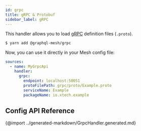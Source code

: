 ```yaml
---
id: grpc
title: gRPC & Protobuf
sidebar_label: gRPC
---
```


This handler allows you to load [gRPC](https://grpc.io/) definition files (`.proto`).

```
$ yarn add @graphql-mesh/grpc
```

Now, you can use it directly in your Mesh config file:

```yml
sources:
  - name: MyGrpcApi
    handler:
      grpc:
        endpoint: localhost:50051
        protoFilePath: grpc/proto/Example.proto
        serviceName: Example
        packageName: io.xtech.example
```

## Config API Reference

{@import ../generated-markdown/GrpcHandler.generated.md}

